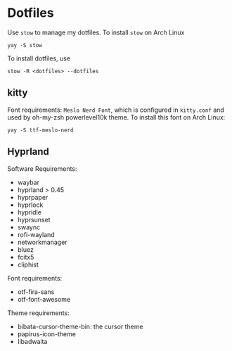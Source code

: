 # Dotfiles

Use `stow` to manage my dotfiles. 
To install `stow` on Arch Linux

```
yay -S stow
```

To install dotfiles, use
```
stow -R <dotfiles> --dotfiles
```

## kitty

Font requirements: `Meslo Nerd Font`, which is configured in `kitty.conf` and used by oh-my-zsh powerlevel10k theme. 
To install this font on Arch Linux:

```
yay -S ttf-meslo-nerd
```

## Hyprland

Software Requirements:
- waybar
- hyprland > 0.45
- hyprpaper
- hyprlock
- hypridle
- hyprsunset
- swaync
- rofi-wayland
- networkmanager
- bluez
- fcitx5
- cliphist

Font requirements:
- otf-fira-sans
- otf-font-awesome

Theme requirements:
- bibata-cursor-theme-bin: the cursor theme
- papirus-icon-theme
- libadwaita
